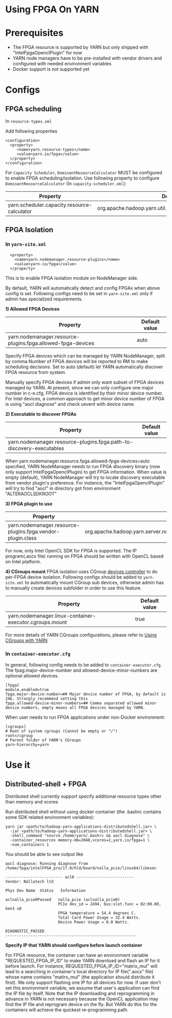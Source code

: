 
<!---
  Licensed under the Apache License, Version 2.0 (the "License");
  you may not use this file except in compliance with the License.
  You may obtain a copy of the License at

   http://www.apache.org/licenses/LICENSE-2.0

  Unless required by applicable law or agreed to in writing, software
  distributed under the License is distributed on an "AS IS" BASIS,
  WITHOUT WARRANTIES OR CONDITIONS OF ANY KIND, either express or implied.
  See the License for the specific language governing permissions and
  limitations under the License. See accompanying LICENSE file.
-->


# Using FPGA On YARN
# Prerequisites

- The FPGA resource is supported by YARN but only shipped with "IntelFpgaOpenclPlugin" for now
- YARN node managers have to be pre-installed with vendor drivers and configured with needed environment variables
- Docker support is not supported yet

# Configs

## FPGA scheduling

In `resource-types.xml`

Add following properties

```
<configuration>
  <property>
     <name>yarn.resource-types</name>
     <value>yarn.io/fpga</value>
  </property>
</configuration>
```

For `Capacity Scheduler`, `DominantResourceCalculator` MUST be configured to enable FPGA scheduling/isolation.
Use following property to configure `DominantResourceCalculator` (In `capacity-scheduler.xml`):

| Property | Default value |
| --- | --- |
| yarn.scheduler.capacity.resource-calculator | org.apache.hadoop.yarn.util.resource.DominantResourceCalculator |


## FPGA Isolation

### In `yarn-site.xml`

```
  <property>
    <name>yarn.nodemanager.resource-plugins</name>
    <value>yarn-io/fpga</value>
  </property>

```

This is to enable FPGA isolation module on NodeManager side.

By default, YARN will automatically detect and config FPGAs when above config is set. Following configs need to be set in `yarn-site.xml` only if admin has specialized requirements.

**1) Allowed FPGA Devices**

| Property | Default value |
| --- | --- |
| yarn.nodemanager.resource-plugins.fpga.allowed-fpga-devices | auto |

  Specify FPGA devices which can be managed by YARN NodeManager, split by comma
  Number of FPGA devices will be reported to RM to make scheduling decisions.
  Set to auto (default) let YARN automatically discover FPGA resource from system.

  Manually specify FPGA devices if admin only want subset of FPGA devices managed by YARN.
  At present, since we can only configure one major number in c-e.cfg, FPGA device is
  identified by their minor device number. For Intel devices, a common approach to get minor
  device number of FPGA is using "aocl diagnose" and check uevent with device name.


**2) Executable to discover FPGAs**

| Property | Default value |
| --- | --- |
| yarn.nodemanager.resource-plugins.fpga.path-to-discovery-executables | |

  When yarn.nodemanager.resource.fpga.allowed-fpga-devices=auto specified, YARN NodeManager needs to run FPGA discovery binary (now only support IntelFpgaOpenclPlugin) to get FPGA information.
  When value is empty (default), YARN NodeManager will try to locate discovery executable from vendor plugin's preference. For instance, the "IntelFpgaOpenclPlugin" will try to find "aocl" in directory got from environment "ALTERAOCLSDKROOT"

**3) FPGA plugin to use**

| Property | Default value |
| --- | --- |
| yarn.nodemanager.resource-plugins.fpga.vendor-plugin.class | org.apache.hadoop.yarn.server.nodemanager.containermanager.resourceplugin.fpga.IntelFpgaOpenclPlugin |

  For now, only Intel OpenCL SDK for FPGA is supported. The IP program(.aocx file) running on FPGA should be written with OpenCL based on Intel platform.

**4) CGroups mount**
FPGA isolation uses CGroup [devices controller](https://www.kernel.org/doc/Documentation/cgroup-v1/devices.txt) to do per-FPGA device isolation. Following configs should be added to `yarn-site.xml` to automatically mount CGroup sub devices, otherwise admin has to manually create devices subfolder in order to use this feature.

| Property | Default value |
| --- | --- |
| yarn.nodemanager.linux-container-executor.cgroups.mount | true |

For more details of YARN CGroups configurations, please refer to [Using CGroups with YARN](https://hadoop.apache.org/docs/stable/hadoop-yarn/hadoop-yarn-site/NodeManagerCgroups.html)

### In `container-executor.cfg`

In general, following config needs to be added to `container-executor.cfg`. The fpag.major-device-number and allowed-device-minor-numbers are optional allowed devices.

```
[fpga]
module.enabled=true
fpga.major-device-number=## Major device number of FPGA, by default is 246. Strongly recommend setting this
fpga.allowed-device-minor-numbers=## Comma separated allowed minor device numbers, empty means all FPGA devices managed by YARN.
```

When user needs to run FPGA applications under non-Docker environment:

```
[cgroups]
# Root of system cgroups (Cannot be empty or "/")
root=/cgroup
# Parent folder of YARN's CGroups
yarn-hierarchy=yarn
```


# Use it

## Distributed-shell + FPGA

Distributed shell currently support specify additional resource types other than memory and vcores

Run distributed shell without using docker container (the .bashrc contains some SDK related environment variables):

```
yarn jar <path/to/hadoop-yarn-applications-distributedshell.jar> \
  -jar <path/to/hadoop-yarn-applications-distributedshell.jar> \
  -shell_command "source /home/yarn/.bashrc && aocl diagnose" \
  -container_resources memory-mb=2048,vcores=2,yarn.io/fpga=1 \
  -num_containers 1
```

You should be able to see output like

```
aocl diagnose: Running diagnose from /home/fpga/intelFPGA_pro/17.0/hld/board/nalla_pcie/linux64/libexec

------------------------- acl0 -------------------------
Vendor: Nallatech ltd

Phys Dev Name  Status   Information

aclnalla_pcie0Passed   nalla_pcie (aclnalla_pcie0)
                       PCIe dev_id = 2494, bus:slot.func = 02:00.00, Gen3 x8
                       FPGA temperature = 54.4 degrees C.
                       Total Card Power Usage = 32.4 Watts.
                       Device Power Usage = 0.0 Watts.

DIAGNOSTIC_PASSED
---------------------------------------------------------

```

**Specify IP that YARN should configure before launch container**

  For FPGA resource, the container can have an environment variable "REQUESTED_FPGA_IP_ID" to make YARN download and flash an IP for it before launch.
  For instance, REQUESTED_FPGA_IP_ID="matrix_mul" will lead to a searching in container's local directory for IP file(".aocx" file) whose name contains "matirx_mul" (the application should distribute it first).
  We only support flashing one IP for all devices for now. If user don't set this environment variable, we assume that user's application can find the IP file by itself.
  Note that the IP downloading and reprogramming in advance in YARN is not necessary because
  the OpenCL application may find the IP file and reprogram device on the fly. But YARN do this
  for the containers will achieve the quickest re-programming path.



